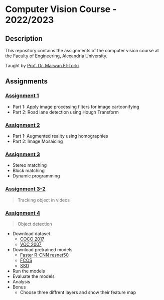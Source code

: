 # Computer Vision Course - 2022/2023

## Description

This repository contains the assignments of the computer vision course at the Faculty of Engineering, Alexandria University.

Taught by [Prof. Dr. Marwan El-Torki](https://www.linkedin.com/in/marwan-torki-97aa8b22/)

## Assignments

### [Assignment 1][Assignment-1]

- Part 1: Apply image processing filters for image cartoonifying
- Part 2: Road lane detection using Hough Transform

### [Assignment 2][Assignment-2]

- Part 1: Augmented reality using homographies
- Part 2: Image Mosaicing

### [Assignment 3][Assignment-3]

- Stereo matching
- Block matching
- Dynamic programming

### [Assignment 3-2][Assignment-3-2]

> Tracking object in videos

### [Assignment 4][Assignment-4]

> Object detection

- Download dataset
  - [COCO 2017](https://cocodataset.org/#download)
  - [VOC 2007](http://host.robots.ox.ac.uk/pascal/VOC/voc2007/)
- Download pretrained models
  - [Faster R-CNN resnet50](https://download.pytorch.org/models/fasterrcnn_resnet50_fpn_coco-258fb6c6.pth)
  - [FCOS](https://download.pytorch.org/models/fcos_R_50_FPN_1x-32f3555f.pth)
  - [SSD](https://download.pytorch.org/models/ssd300_mAP_77.43_v2.pth)
- Run the models
- Evaluate the models
- Analysis
- Bonus
  - Choose three diffrent layers and show their feature map

[Assignment-1]: Assignment-1/
[Assignment-2]: Assignment-2/
[Assignment-3]: Assignment-3/
[Assignment-3-2]: Assignment-3-2/
[Assignment-4]: Assignment-4/
